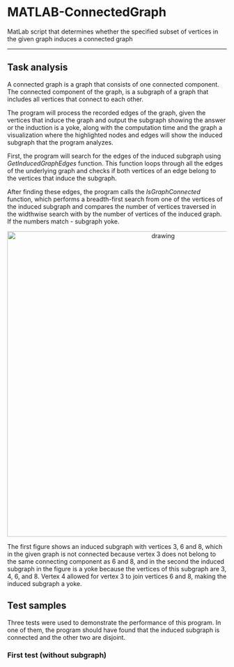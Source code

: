 # MATLAB-ConnectedGraph
MatLab script that determines whether the specified subset of vertices in the given graph induces a connected graph

---

## Task analysis

A connected graph is a graph that consists of one connected component. The connected component of the graph,
is a subgraph of a graph that includes all vertices that connect to each other.

The program will process the recorded edges of the graph, given the vertices that induce the graph and output
the subgraph showing the answer or the induction is a yoke, along with the computation time and the graph
a visualization where the highlighted nodes and edges will show the induced subgraph that the program
analyzes.

First, the program will search for the edges of the induced subgraph using
<i>GetInducedGraphEdges</i> function. This function loops through all the edges of the underlying graph and
checks if both vertices of an edge belong to the vertices that induce the subgraph.

After finding these edges, the program calls the <i>IsGraphConnected</i> function, which performs a breadth-first search
from one of the vertices of the induced subgraph and compares the number of vertices traversed in the widthwise search with
by the number of vertices of the induced graph. If the numbers match - subgraph yoke.

<p align="center">
  <img src="https://github.com/devJUKI/MATLAB-ConnectedGraph/blob/main/img1.png" alt="drawing" width="700"/>
</p>
  
The first figure shows an induced subgraph with vertices 3, 6 and 8, which in the given
graph is not connected because vertex 3 does not belong to the same connecting component as 6 and 8, and in the second
the induced subgraph in the figure is a yoke because the vertices of this subgraph are 3, 4, 6, and 8. Vertex 4 allowed
for vertex 3 to join vertices 6 and 8, making the induced subgraph a yoke.

## Test samples

Three tests were used to demonstrate the performance of this program. In one of them, the program should have found
that the induced subgraph is connected and the other two are disjoint.

### First test (without subgraph)
